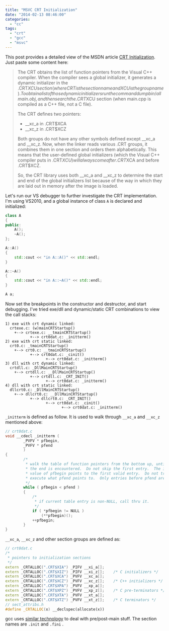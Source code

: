 ```yaml
---
title: "MSVC CRT Initialization"
date: "2014-02-13 08:46:00"
categories: 
  - "cc"
tags: 
  - "crt"
  - "gcc"
  - "msvc"
---
```


This post provides a detailed view of the MSDN article [CRT Initialization](http://msdn.microsoft.com/en-us/library/bb918180.aspx). Just paste some content here:

> The CRT obtains the list of function pointers from the Visual C++ compiler. When the compiler sees a global initializer, it generates a dynamic initializer in the .CRT$XCU section (where CRT is the section name and XCU is the group name). To obtain a list of those dynamic initializers run the command dumpbin /all main.obj, and then search the .CRT$XCU section (when main.cpp is compiled as a C++ file, not a C file).
> 
> The CRT defines two pointers:
> - __xc_a in .CRT$XCA
> - __xc_z in .CRT$XCZ
> 
> Both groups do not have any other symbols defined except __xc_a and __xc_z. Now, when the linker reads various .CRT groups, it combines them in one section and orders them alphabetically. This means that the user-defined global initializers (which the Visual C++ compiler puts in .CRT$XCU) will always come after .CRT$XCA and before .CRT$XCZ.
> 
> So, the CRT library uses both __xc_a and __xc_z to determine the start and end of the global initializers list because of the way in which they are laid out in memory after the image is loaded.

Let's run our VS debugger to further investigate the CRT implementation. I'm using VS2010, and a global instance of class `A` is declared and initialized:

```cpp
class A
{
public:
    A();
    ~A();
};

A::A()
{
    std::cout << "in A::A()" << std::endl;
}

A::~A()
{
    std::cout << "in A::~A()" << std::endl;
}

A a;
```

Now set the breakpoints in the constructor and destructor, and start debugging. I've tried exe/dll and dynamic/static CRT combinations to view the call stacks:

```
1) exe with crt dynamic linked:
  crtexe.c: (w)mainCRTStartup()
    +--> crtexe.c: __tmainCRTStartup()
           +--> crt0dat.c: _initterm()
2) exe with crt static linked:
  crt0.c: _tmainCRTStartup()
    +--> crt0.c: __tmainCRTStartup()
           +--> crt0dat.c: _cinit()
                  +--> crt0dat.c: _initterm()
3) dll with crt dynamic linked:
  crtdll.c: _DllMainCRTStartup()
    +--> crtdll.c: __DllMainCRTStartup()
           +--> crtdll.c: _CRT_INIT()
                  +--> crt0dat.c: _initterm()
4) dll with crt static linked:
  dllcrt0.c: _DllMainCRTStartup()
    +--> dllcrt0.c: __DllMainCRTStartup()
           +--> dllcrt0.c: _CRT_INIT()
                  +--> crt0dat.c: _cinit()
                         +--> crt0dat.c: _initterm()
```

`_initterm` is defined as follow. It is used to walk through `__xc_a` and `__xc_z` mentioned above:

```cpp
// crt0dat.c
void __cdecl _initterm (
        _PVFV * pfbegin,
        _PVFV * pfend
        )
{
        /*
         * walk the table of function pointers from the bottom up, until
         * the end is encountered.  Do not skip the first entry.  The initial
         * value of pfbegin points to the first valid entry.  Do not try to
         * execute what pfend points to.  Only entries before pfend are valid.
         */
        while ( pfbegin < pfend )
        {
            /*
             * if current table entry is non-NULL, call thru it.
             */
            if ( *pfbegin != NULL )
                (**pfbegin)();
            ++pfbegin;
        }
}
```

`__xc_a`, `__xc_z` and other section groups are defined as:

```cpp
// crt0dat.c
/*
 * pointers to initialization sections
 */
extern _CRTALLOC(".CRT$XIA") _PIFV __xi_a[];
extern _CRTALLOC(".CRT$XIZ") _PIFV __xi_z[];    /* C initializers */
extern _CRTALLOC(".CRT$XCA") _PVFV __xc_a[];
extern _CRTALLOC(".CRT$XCZ") _PVFV __xc_z[];    /* C++ initializers */
extern _CRTALLOC(".CRT$XPA") _PVFV __xp_a[];
extern _CRTALLOC(".CRT$XPZ") _PVFV __xp_z[];    /* C pre-terminators */
extern _CRTALLOC(".CRT$XTA") _PVFV __xt_a[];
extern _CRTALLOC(".CRT$XTZ") _PVFV __xt_z[];    /* C terminators */
// sect_attribs.h
#define _CRTALLOC(x) __declspec(allocate(x))
```

gcc uses [similar technology](http://gcc.gnu.org/onlinedocs/gccint/Initialization.html) to deal with pre/post-main stuff. The section names are `.init` and `.fini` .
